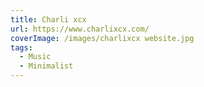 ```yaml
---
title: Charli xcx
url: https://www.charlixcx.com/
coverImage: /images/charlixcx website.jpg
tags:
  - Music
  - Minimalist
---
```

